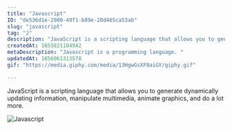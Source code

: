 ```yaml
---
title: "Javascript"
ID: "de536d1e-2980-49f1-b89e-20d465ca53ab"
slug: "javascript"
tag: "J"
description: "JavaScript is a scripting language that allows you to generate dynamically updating information, manipulate multimedia, animate graphics, and do a lot more."
createdAt: 1655821104942
metaDescription: "Javascript is a programming language. "
updatedAt: 1656061313578
gif: "https://media.giphy.com/media/13HgwGsXF0aiGY/giphy.gif"

---
```

JavaScript is a scripting language that allows you to generate dynamically updating information, manipulate multimedia, animate graphics, and do a lot more.

![Javascript](https://media.giphy.com/media/13HgwGsXF0aiGY/giphy.gif)